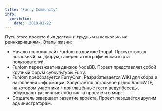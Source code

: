 ```yaml
---
title: 'Furry Community'
info:
  portfolio:
    date: '2019-01-22'
---
```


Путь этого проекта был долгим и трудным и несколькими реинкарнациями. Этапы жизни:

- Начало положил сайт Furdom на движке Drupal. Присутствовал локальный чат, форум, галерея и географическая карта пользователей.
- Furdom переезжает на движок NodeBB. Проект представляет собой крупный форум субкультуры Furry.
- Furdom преобразуется FurryChat. Разрабатывается WIKI для сбора и накопления информации. Запускается локальное радио RadioWTF, на котором участники и приглашённые гости ведут беседы, обсуждают различные события на проекте и в мире.
- Создатель завершает развитие проекта. Проект передаётся другим администраторам.

<!--more-->
